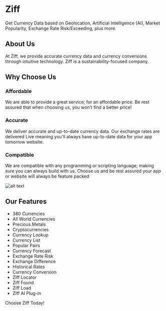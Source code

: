 # Ziff
Get Currency Data based on Geolocation, Artificial Intelligence (AI), Market Popularity, Exchange Rate Risk/Exceeding, plus more.

## About Us
At Ziff, we provide accurate currency data and currency conversions through intuitive technology. Ziff is a sustainability-focused company.

## Why Choose Us
### Affordable
We are able to provide a great service; for an affordable price. Be rest assured that when choosing us, you won’t find a better price!

### Accurate
We deliver accurate and up-to-date currency data. Our exchange rates are delivered Live meaning you’ll always have up-to-date data for your app tomorrow website.

### Compatible
We are compatible with any programming or scripting language; making sure you can always build with us. Choose us and be rest assured your app or website will always be feature packed

![alt text](https://ziff.digital/wp-content/uploads/2024/04/gif.gif)

## Our Features
* 380 Currencies
* All World Currencies
* Precious Metals
* Cryptocurrencies
* Currency Lookup
* Currency List
* Popular Pairs
* Currency Forecast
* Exchange Rate Risk
* Exchange Difference
* Historical Rates
* Currency Conversion
* Ziff Locator
* Ziff Found
* Ziff Load
* Ziff AI Plug-in

Choose Ziff Today!
